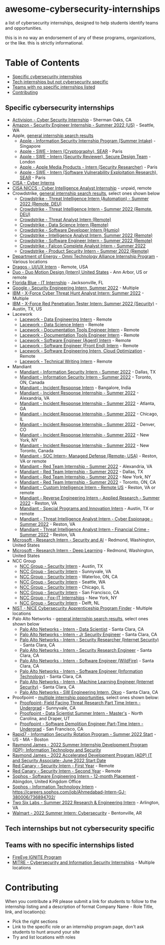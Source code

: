 # awesome-cybersecurity-internships
a list of cybersecurity internships, designed to help students identify teams and opportunities. 

this is in no way an endorsement of any of these programs, organizations, or the like. this is strictly informational. 

# Table of Contents
  * [Specific cybersecurity internships](#specific-cybersecurity-internships)
  * [Tech internships but not cybersecurity specific](#tech-internships-but-not-cybersecurity-specific)
  * [Teams with no specific internships listed](#teams-with-no-specific-internships-listed)
* [Contributing](#contributing)

## Specific cybersecurity internships

* [Activision - Cyber Security Internship](https://careers.activision.com/job/R009235/Cyber-Security-Internship) - Sherman Oaks, CA
* [Amazon - Security Engineer Internship - Summer 2022 (US)](https://www.amazon.jobs/en/jobs/1628641/security-engineer-internship-summer-2022-us) - Seattle, WA
* Apple, [general internship search results](https://jobs.apple.com/en-us/search?team=internships-STDNT-INTRN)
  * [Apple - Information Security Internship Program (Summer Intake)](https://jobs.apple.com/en-us/details/200330169/information-security-internship-program-summer-intake?team=STDNT) - Singapore
  * [Apple - SWE - Intern (Cryptography), SEAR](https://jobs.apple.com/en-us/details/200290250/swe-intern-cryptography-sear?team=STDNT) - Paris
  * [Apple - SWE - Intern (Security Reviewer), Secure Design Team](https://jobs.apple.com/en-us/details/200317154/swe-intern-security-reviewer-secure-design-team?team=STDNT) - London
  * [Apple - Apple Media Products - Intern (Security Researcher)](https://jobs.apple.com/en-us/details/200311573/apple-media-products-intern-security-researcher?team=STDNT) - Paris
  * [Apple - SWE - Intern (Software Vulnerability Exploitation Research), SEAR](https://jobs.apple.com/en-us/details/200290252/swe-intern-software-vulnerability-exploitation-research-sear?team=STDNT) - Paris
* [CISA - Cyber Interns](https://www.cisa.gov/cyber-interns)
* [CISA NICCS - Cyber Intelligence Analyst Internship](https://niccs.cisa.gov/training/search/center-international-cyber-intelligence/cyber-intelligence-analyst-internship) - unpaid, remote
* Crowdstrike, [general internship search results](https://crowdstrike.wd5.myworkdayjobs.com/crowdstrikecareers/0/refreshFacet/318c8bb6f553100021d223d9780d30be), select ones shown below
 	* [Crowdstrike - Threat Intelligence Intern (Automation) - Summer 2022 (Remote, DEU)](https://crowdstrike.wd5.myworkdayjobs.com/en-US/crowdstrikecareers/job/Germany---Remote/Threat-Intelligence-Intern--Automation----Summer-2022--Remote--DEU-_R6226) 
	* [Crowdstrike - Threat Intelligence Intern - Summer 2022 (Remote, DEU)](https://crowdstrike.wd5.myworkdayjobs.com/en-US/crowdstrikecareers/job/Germany---Remote/Threat-Intelligence-Intern---Summer-2022--Remote--DEU-_R6225) 
	* [Crowdstrike - Threat Analyst Intern (Remote)](https://crowdstrike.wd5.myworkdayjobs.com/en-US/crowdstrikecareers/job/USA---Remote/Threat-Analyst-Intern--Remote-_R5748) 
	* [Crowdstrike - Data Science Intern (Remote)](https://crowdstrike.wd5.myworkdayjobs.com/en-US/crowdstrikecareers/job/USA---Remote/Data-Science-Intern--Remote-_R6131) 
	* [Crowdstrike - Software Developer Intern (Humio)](https://crowdstrike.wd5.myworkdayjobs.com/en-US/crowdstrikecareers/job/Denmark---Aarhus/Software-Developer-Intern--Humio-_R5901) 
	* [Crowdstrike - Intelligence Analyst Intern, Summer 2022 (Remote)](https://crowdstrike.wd5.myworkdayjobs.com/en-US/crowdstrikecareers/job/USA---Remote-VA/Intelligence-Analyst-Intern--Summer-2022--Remote-_R4787) 
	* [Crowdstrike - Software Engineer Intern - Summer 2022 (Remote)](https://crowdstrike.wd5.myworkdayjobs.com/en-US/crowdstrikecareers/job/USA---Remote/Software-Engineer-Intern---Summer-2022--Remote-_R4777) 
	* [Crowdstrike - Falcon Complete Analyst Intern - Summer 2022](https://crowdstrike.wd5.myworkdayjobs.com/en-US/crowdstrikecareers/job/USA---Austin-TX/Falcon-Complete-Analyst-Intern--Summer-2022-_R4771) 
	* [Crowdstrike - Product Security Intern - Summer 2022 (Remote)](https://crowdstrike.wd5.myworkdayjobs.com/en-US/crowdstrikecareers/job/USA---Sunnyvale-CA/Product-Security-Intern---Summer-2022--Remote-_R5808) 
* [Department of Energy - Omni Technology Alliance Internship Program](https://orise.orau.gov/doe-omni/) - Various locations
* [Dragos - UI/UX Intern](https://jobs.lever.co/dragos/89594143-b620-41c2-a102-c3913b95922e) - Remote, USA
* [Duo - Duo Motion Design (Intern) United States](https://jobs.cisco.com/jobs/ProjectDetail/Duo-Motion-Design-Intern-United-States/1359015) - Ann Arbor, US or remote
* [Florida Blue - IT Internship](https://careers.floridablue.com/us/en/job/25317/IT-Internship) - Jacksonville, FL
* [Google - Security Engineering Intern, Summer 2022](https://careers.google.com/jobs/results/108878905491759814/) - Multiple
* [IBM - X-Force Cyber Threat Hunt Analyst Intern: Summer 2022](https://careers.ibm.com/job/14494892/x-force-cyber-threat-hunt-analyst-intern-summer-2022-remote/?codes=IBM_CareerWebSite) - Multiple 
* [IBM - X-Force Red Penetration Tester Intern: Summer 2022 (Security)](https://careers.ibm.com/job/13637783/x-force-red-penetration-tester-intern-summer-2022-security-austin-tx/?codes=IBM_CareerWebSite) - Austin, TX, US
* Lacework
	* [Lacework - Data Engineering Intern](https://www.lacework.com/careers/?gh_jid=4196461004) - Remote
	* [Lacework - Data Science Intern](https://www.lacework.com/careers/?gh_jid=4200234004) - Remote 
	* [Lacework - Documentation Tools Engineer Intern](https://www.lacework.com/careers/?gh_jid=4195997004) - Remote 
	* [Lacework - Documentation Tools Engineer Intern]() - Remote
	* [Lacework - Software Engineer (Agent) Intern](https://www.lacework.com/careers/?gh_jid=4196159004) - Remote
	* [Lacework - Software Engineer (Front End) Intern](https://www.lacework.com/careers/?gh_jid=4200668004) - Remote
	* [Lacework - Software Engineering Intern, Cloud Optimization](https://www.lacework.com/careers/?gh_jid=4200752004) - Remote
	* [Lacework - Technical Writing Intern](https://www.lacework.com/careers/?gh_jid=4195999004) - Remote
* Mandiant 
	* [Mandiant - Information Security Intern - Summer 2022](https://jobs.smartrecruiters.com/Mandiant/743999785846753) - Dallas, TX
	* [Mandiant - Information Security Intern - Summer 2022](https://jobs.smartrecruiters.com/Mandiant/743999778638965) - Toronto, ON, Canada
	* [Mandiant - Incident Response Intern](https://jobs.smartrecruiters.com/Mandiant/743999794302093) - Bangalore, India
	* [Mandiant - Incident Response Internship - Summer 2022](https://jobs.smartrecruiters.com/Mandiant/743999793275571) - Alexandria, VA
	* [Mandiant - Incident Response Internship - Summer 2022](https://jobs.smartrecruiters.com/Mandiant/743999778639363) - Atlanta, GA
	* [Mandiant - Incident Response Internship - Summer 2022](https://jobs.smartrecruiters.com/Mandiant/743999778639099) - Chicago, IL
	* [Mandiant - Incident Response Internship - Summer 2022](https://jobs.smartrecruiters.com/Mandiant/743999779296616) - Denver, CO
	* [Mandiant - Incident Response Internship - Summer 2022](https://jobs.smartrecruiters.com/Mandiant/743999778871322) - New York, NY
	* [Mandiant - Incident Response Internship - Summer 2022](https://jobs.smartrecruiters.com/Mandiant/743999778639066) - New Toronto, Canada
	* [Mandiant - SOC Intern- Managed Defense (Remote- USA)](https://jobs.smartrecruiters.com/Mandiant/743999789781611) - Reston, VA or remote
	* [Mandiant - Red Team Internship - Summer 2022](https://jobs.smartrecruiters.com/Mandiant/743999778639397) - Alexandria, VA
	* [Mandiant - Red Team Internship - Summer 2022](https://jobs.smartrecruiters.com/Mandiant/743999778639199) - Dallas, TX
	* [Mandiant - Red Team Internship - Summer 2022](https://jobs.smartrecruiters.com/Mandiant/743999778639499) - New York, NY
	* [Mandiant - Red Team Internship - Summer 2022](https://jobs.smartrecruiters.com/Mandiant/743999778639033) - Toronto, ON, CA
	* [Mandiant - Custom Intelligence Intern - Remote US](https://jobs.smartrecruiters.com/Mandiant/743999791320245) - Reston, VA or remote
	* [Mandiant - Reverse Engineering Intern - Applied Research - Summer 2022](https://jobs.smartrecruiters.com/Mandiant/743999793276104) - Reston, VA
	* [Mandiant - Special Programs and Innovation Intern](https://jobs.smartrecruiters.com/Mandiant/743999793114499) - Austin, TX or remote
	* [Mandiant - Threat Intelligence Analyst Intern - Cyber Espionage - Summer 2022](https://jobs.smartrecruiters.com/Mandiant/743999780198046) - Reston, VA
	* [Mandiant - Threat Intelligence Analyst Intern - Financial Crime - Summer 2022](https://jobs.smartrecruiters.com/Mandiant/743999793291662) - Reston, VA
* [Microsoft - Research Intern - Security and AI](https://careers.microsoft.com/students/us/en/job/1228169/Research-Intern-Security-and-AI) - Redmond, Washington, United States
* [Microsoft - Research Intern - Deep Learning](https://careers.microsoft.com/students/us/en/job/1214891/Research-Intern-Deep-Learning) - Redmond, Washington, United States
* NCC Group
	* [NCC Group - Security Intern](https://nccgroup.wd3.myworkdayjobs.com/en-US/NCC_Group/job/Austin-TX/Security-Intern_R5275) - Austin, TX
	* [NCC Group - Security Intern](https://nccgroup.wd3.myworkdayjobs.com/en-US/NCC_Group/job/Sunnyvale-CA/Security-Intern_R5230) - Sunnyvale, VA
	* [NCC Group - Security Intern](https://nccgroup.wd3.myworkdayjobs.com/en-US/NCC_Group/job/Waterloo-ON/Security-Intern_R5227) - Waterloo, ON, CA
	* [NCC Group - Security Intern](https://nccgroup.wd3.myworkdayjobs.com/en-US/NCC_Group/job/Seattle-WA/Security-Intern_R5225) - Seattle, WA
	* [NCC Group - Security Intern](https://nccgroup.wd3.myworkdayjobs.com/en-US/NCC_Group/job/Chicago-IL/Security-Intern_R5226) - Chicago, IL
	* [NCC Group - Security Intern](https://nccgroup.wd3.myworkdayjobs.com/en-US/NCC_Group/job/San-Francisco-CA/Security-Intern_R5229) - San Francisco, CA
	* [NCC Group - Fox-IT Internships](https://nccgroup.wd3.myworkdayjobs.com/en-US/NCC_Group/job/New-York-NY/Security-Intern_R5231) - New York, NY
	* [NCC Group - Security Intern](https://nccgroup.wd3.myworkdayjobs.com/en-US/NCC_Group/job/Delft/Internships_R3472) - Delft, NL
* [NIST - NICE Cybersecurity Apprenticeship Program Finder](https://content.govdelivery.com/accounts/USNIST/bulletins/303f66e) - Multiple locations
* Palo Alto Networks - [general internship search results](https://jobs.paloaltonetworks.com/en/jobs/?page=1&search=internship#results), select ones shown below
	* [Palo Alto Networks - Intern - Data Scientist](https://jobs.paloaltonetworks.com/en/jobs/job/intern-data-scientist-santa-clara-1d17623d-549f-4a33-aa69-a3b93ee7f675/) - Santa Clara, CA
	* [Palo Alto Networks - Intern - Jr Security Engineer](https://jobs.paloaltonetworks.com/en/jobs/job/intern-jr-security-engineer-santa-clara-937859f0-751a-4c2c-8bec-9c2a1bda08ae/) - Santa Clara, CA 
	* [Palo Alto Networks - Intern - Security Researcher (Internet Security)](https://jobs.paloaltonetworks.com/en/jobs/job/intern-security-researcher-internet-security-santa-clara-8050bd6e-a22b-46da-abad-f748f71dfddf/) - Santa Clara, CA 
	* [Palo Alto Networks - Intern - Security Research Engineer](https://jobs.paloaltonetworks.com/en/jobs/job/intern-security-research-engineer-santa-clara-011fdf1e-d4be-4c95-a035-7edd21e63824/) - Santa Clara, CA
	* [Palo Alto Networks - Intern - Software Engineer (WildFire)](https://jobs.paloaltonetworks.com/en/jobs/job/intern-software-engineer-wildfire-santa-clara-4f10f01e-ab66-4bad-8b5e-e8faf8df37e8/) - Santa Clara, CA
	* [Palo Alto Networks - Intern - Software Engineer (Information Technology)](https://jobs.paloaltonetworks.com/en/jobs/job/intern-software-engineer-information-technology-santa-clara-ea2e82e2-e3c0-416d-973f-c5d2d06a1a44/) - Santa Clara, CA
	* [Palo Alto Networks - Intern - Machine Learning Engineer (Internet Security)](https://jobs.paloaltonetworks.com/en/jobs/job/intern-machine-learning-engineer-internet-security-santa-clara-c6c79ccc-cb77-45e6-88eb-0e18ab7ac721/) - Santa Clara, CA
	* [Palo Alto Networks - SW Engineering Intern, Okyo](https://jobs.paloaltonetworks.com/en/jobs/job/sw-engineering-intern-okyo-santa-clara-f37883c7-6faa-4066-870c-cca41f081153/) - Santa Clara, CA
* Proofpoint - [multiple internship opportunities](https://proofpoint.wd5.myworkdayjobs.com/en-US/ProofpointCareers/jobs?jobFamilyGroup=71aa85e326b90125b9e2fb6b9000ad06), select ones shown below:
	* [Proofpoint- Field Facing Threat Research Part Time Intern - Undergrad](https://proofpoint.wd5.myworkdayjobs.com/en-US/ProofpointCareers/details/Field-Facing-Threat-Research-Part-Time-Intern---Undergrad_R6696?jobFamilyGroup=71aa85e326b90125b9e2fb6b9000ad06) - Sunnyvale, CA
	* [Proofpoint - Data Scientist Summer Intern - Master's](https://proofpoint.wd5.myworkdayjobs.com/en-US/ProofpointCareers/details/Data-Scientist-Summer-Intern---Master-s_R6713?jobFamilyGroup=71aa85e326b90125b9e2fb6b9000ad06) - North Carolina, and Draper, UT
	* [Proofpoint - Software Demolition Engineer Part-Time Intern - Undergrad](https://proofpoint.wd5.myworkdayjobs.com/en-US/ProofpointCareers/details/Software-Demolition-Engineer-Part-Time-Intern---Undergrad_R6344?jobFamilyGroup=71aa85e326b90125b9e2fb6b9000ad06) - San Francisco, CA
* [Rapid7 - Information Security Rotation Program - Summer 2022 Start](https://www.rapid7.com/careers/jobs/detail/?jid=R3543) - US - MA - Boston
* [Raymond James - 2022 Summer Internship Development Program (IDP)- Information Technology and Security](https://raymondjames.taleo.net/careersection/rj_extcareersection052308/jobdetail.ftl?job=2102459&tz=GMT-05%3A00&tzname=America%2FNew_York)
* [Raymond James - 2022 Accelerated Development Program (ADP) IT and Security Associate- June 2022 Start Date](https://raymondjames.taleo.net/careersection/rj_extcareersection052308/jobdetail.ftl?job=2200010&tz=GMT-05%3A00&tzname=America%2FNew_York)
* [Red Canary - Security Intern - First Year](https://jobs.lever.co/redcanary/f256252c-5388-4002-a9ce-64c6eb87d9ab) - Remote
* [Red Canary - Security Intern - Second Year](https://jobs.lever.co/redcanary/1f10fb46-4098-43b6-a9ef-8a3d5ba9b416) - Remote
* [Sophos - Software Engineering Intern - 12-month Placement](https://careers.sophos.com/job/Abingdon-Software-Engineering-Intern-OX14-3YP/734842302/) - Abingdon, United Kingdom Office
* [Sophos - Information Technology Intern](https://careers.sophos.com/job/Ahmedabad-Intern-GJ-380006/736894702/) - https://careers.sophos.com/job/Ahmedabad-Intern-GJ-380006/736894702/
* [Two Six Labs - Summer 2022 Research & Engineering Intern](https://twosixtech.com/job/?gh_jid=4178762004) - Arlington, VA
* [Walmart - 2022 Summer Intern: Cybersecurity](https://careers.walmart.com/us/jobs/WD690195-2022-summer-intern-cybersecurity) - Bentonville, AR

## Tech internships but not cybersecurity specific

## Teams with no specific internships listed
* [FireEye IGNITE Program](https://www.fireeye.com/company/jobs/internships/apply.html) 
* [MITRE - Cybersecurity and Information Security Internships](https://careers.mitre.org/us/en/job/R104589/Cybersecurity-and-Information-Security-Internships) - Multiple locations

# Contributing

When you contribute a PR please submit a link for students to follow to the internship listing and a description of format Company Name - Role Title, link, and location(s):

* Pick the right sections
* Link to the specific role or an internship program page, don't ask students to hunt around your site
* Try and list locations with roles
